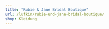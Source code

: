 ```yaml
---
title: "Rubie & Jane Bridal Boutique"
url: /lufkin/rubie-und-jane-bridal-boutique/
shop: Kleidung
---
```

